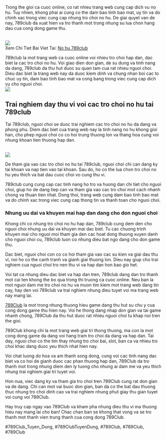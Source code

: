 <p>Trong the gioi ca cuoc online, co rat nhieu trang web cung cap dich vu no hu. Tuy nhien, khong phai ai cung co the dam bao tinh bao mat, uy tin va do chinh xac trong viec cung cap nhung tro choi no hu. De giai quyet van de nay, 789club da xuat hien va tro thanh mot trong nhung su lua chon hang dau cua cong dong game thu.</p><br><img src="https://789clubwin.org/wp-content/uploads/2025/04/Nhung-chien-thuat-giup-tang-co-hoi-chien-thang.png"></br>
Xem Chi Tiet Bai Viet Tai: <a href="https://789clubwin.org/no-hu-789club/">No hu 789club</a><p>789club la mot trang web ca cuoc online voi nhieu tro choi hap dan, dac biet la cac tro choi no hu. Voi giao dien don gian, de su dung va tinh nang da dang, 789club da thu hut duoc su quan tam cua rat nhieu nguoi choi. Dieu dac biet la trang web nay da duoc kiem dinh va chung nhan boi cac to chuc uy tin, dam bao tinh bao mat va cong bang trong viec cung cap dich vu cho nguoi choi.<br><img src="https://789clubwin.org/wp-content/uploads/2025/04/logo-789club-300x252.png"></br><h2>Trai nghiem day thu vi voi cac tro choi no hu tai 789club</h2><p>Tai 789club, nguoi choi se duoc trai nghiem cac tro choi no hu da dang va phong phu. Diem dac biet cua trang web nay la tinh nang no hu khong gioi han, cho phep nguoi choi co co hoi trung thuong lon va thang hoa cung voi nhung khoan tien thuong hap dan.</p><br><img src="https://789clubwin.org/wp-content/uploads/2025/04/Nhung-chien-thuat-giup-tang-co-hoi-chien-thang.png"></br><p>De tham gia vao cac tro choi no hu tai 789club, nguoi choi chi can dang ky tai khoan va nap tien vao tai khoan. Sau do, ho co the lua chon tro choi no hu yeu thich va bat dau cuoc choi vo cung thu vi.<p>789club cung cung cap cac tinh nang ho tro va huong dan chi tiet cho nguoi choi, giup ho de dang tiep can va tham gia vao cac tro choi mot cach nhanh chong va thuan tien nhat. Dong thoi, trang web cung dam bao tinh bao mat va do chinh xac trong viec cung cap thong tin va thanh toan cho nguoi choi.</p><h3>Nhung uu dai va khuyen mai hap dan dang cho don nguoi choi</h3><p>Khong chi co nhung tro choi no hu hap dan, 789club cung dem den cho nguoi choi nhung uu dai va khuyen mai dac biet. Tu cac chuong trinh khuyen mai cho nguoi moi tham gia den cac hoat dong thuong xuyen danh cho nguoi choi cu, 789club luon co nhung dieu bat ngo dang cho don game thu.<p>Dac biet, nguoi choi con co co hoi tham gia vao cac su kien va giai dau thu vi, noi ho co the canh tranh va gianh giai thuong lon. Dieu nay giup cho trai nghiem cua nguoi choi tro nen thu vi va hap dan hon bao gio het.</p><p>Voi tat ca nhung dieu dac biet va hap dan tren, 789club dang dan tro thanh mot cai ten khong the bo qua trong thi truong ca cuoc online. Neu ban la mot nguoi dam me tro choi no hu va muon tim kiem mot trang web dang tin cay, hay den voi 789club va trai nghiem nhung dieu tuyet voi ma trang web nay mang lai.</p><p><a href="https://789clubwin.org/">789Club</a> la mot trong nhung thuong hieu game dang thu hut su chu y cua cong dong game thu hien nay. Voi he thong dang nhap don gian va tai game nhanh chong, 789Club da thu hut duoc rat nhieu nguoi choi tu khap noi tren the gioi.

789Club khong chi la mot trang web giai tri thong thuong, ma con la mot cong dong game da dang voi hang tram tro choi da dang va hap dan. Tai day, nguoi choi co the tim thay nhung tro choi bai, slot, ban ca va nhieu tro choi khac dang duoc yeu thich nhat hien nay.

Voi chat luong do hoa va am thanh song dong, cung voi cac tinh nang dac biet va co hoi de gianh duoc cac phan thuong hap dan, 789Club da tro thanh mot trong nhung diem den ly tuong cho nhung ai dam me va yeu thich nhung trai nghiem giai tri tuyet voi.

Hon nua, viec dang ky va tham gia tro choi tren 789Club cung rat don gian va de dang. Chi can mot vai buoc don gian, ban da co the bat dau thuong thuc nhung tro choi dinh cao va trai nghiem nhung phut giay thu gian tuyet voi cung voi 789Club.

Hay truy cap ngay vao 789Club va kham pha nhung dieu thu vi ma thuong hieu nay mang lai cho ban! Chac chan ban se khong that vong va se tro thanh mot thanh vien trung thanh cua cong dong 789Club.</p>
#789Club_Tuyen_Dung, #789ClubTuyenDung, #789Club, #789Club, #789Club
